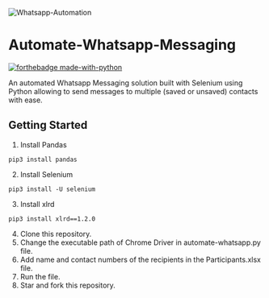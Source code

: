 ![Whatsapp-Automation](https://cdn3.notifyvisitors.com/blog/wp-content/uploads/2019/12/11071620/capability-n-features-banner1.jpg)
# Automate-Whatsapp-Messaging
[![forthebadge made-with-python](http://ForTheBadge.com/images/badges/made-with-python.svg)](https://www.python.org/)

An automated Whatsapp Messaging solution built with Selenium using Python allowing to send messages to multiple (saved or unsaved) contacts with ease.

## Getting Started
1. Install Pandas
```
pip3 install pandas
```
2. Install Selenium 
```
pip3 install -U selenium
```
3. Install xlrd
```
pip3 install xlrd==1.2.0
```
4. Clone this repository.
5. Change the executable path of Chrome Driver in automate-whatsapp.py file.
6. Add name and contact numbers of the recipients in the Participants.xlsx file.
7. Run the file.
8. Star and fork this repository.
